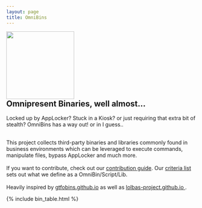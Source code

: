 ```yaml
---
layout: page
title: OmniBins
---
```


<script async src="https://www.googletagmanager.com/gtag/js?id=G-3VWR0MWT8H"></script>
<script>
  window.dataLayer = window.dataLayer || [];
  function gtag(){dataLayer.push(arguments);}
  gtag('js', new Date());

  gtag('config', 'G-3VWR0MWT8H');
</script>

<div class="header-box">
<a href="https://omnibins.github.io/"><img src="{{ '/assets/logo.png' | relative_url }}" height="180" style="margin-right: 10px;"></a>
<div>
<h2 style="margin-top: 0">Omnipresent Binaries, well almost...</h2>


Locked up by AppLocker? Stuck in a Kiosk? or just requiring that extra bit of stealth? OmniBins has a way out! or in I guess..
<br><br>

This project collects third-party binaries and libraries commonly found in business environments which can be leveraged to execute commands, manipulate files, bypass AppLocker and much more.
<br>
<br>
If you want to contribute, check out our
<a href="https://github.com/OmniBins/OmniBins#contributing">contribution guide</a>.
Our <a href="https://github.com/OmniBins/OmniBins#criteria">criteria list</a> sets out what we define as a OmniBin/Script/Lib.
<br>
<br>
Heavily inspired by <a href="https://gtfobins.github.io/">gtfobins.github.io</a> as well as <a href="https://lolbas-project.github.io/
">lolbas-project.github.io
</a>.
</div>
</div>

[functions]: /functions/
{% include bin_table.html %}

